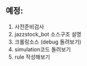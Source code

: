 ## 예정:

1. 사전준비검사       
2. jazzstock_bot 소스구조 설명
3. 크롤링소스 (debug 돌려보기)
4. simulation코드 돌려보기      
5. rule 작성해보기




